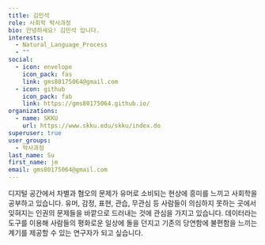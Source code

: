 ```yaml
---
title: 김민석
role: 사회학 박사과정
bio: 안녕하세요! 김민석 입니다.
interests:
  - Natural_Language_Process
  - ""
social:
  - icon: envelope
    icon_pack: fas
    link: gms80175064@gmail.com
  - icon: github
    icon_pack: fab
    link: https://gms80175064.github.io/
organizations:
  - name: SKKU
    url: https://www.skku.edu/skku/index.do
superuser: true
user_groups:
  - 박사과정
last_name: Su
first_name: jm
email: gms80175064@gmail.com
---
```

디지털 공간에서 차별과 혐오의 문제가 유머로 소비되는 현상에 흥미를 느끼고 사회학을 공부하고 있습니다. 유머, 감정, 표현, 관습, 무관심 등 사람들이 의심하지 못하는 곳에서 잊혀지는 인권의 문제들을 바깥으로 드러내는 것에 관심을 가지고 있습니다. 데이터라는 도구를 이용해 사람들의 평화로운 일상에 돌을 던지고 기존의 당연함에 불편함을 느끼는 계기를 제공할 수 있는 연구자가 되고 싶습니다.

